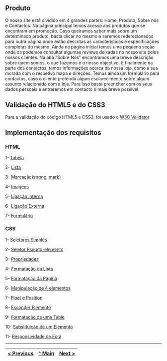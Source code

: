 ## Produto

O nosso site está dividido em 4 grandes partes: Home, Produto, Sobre nós e Contactos.
Na página principal temos acesso aos produtos que se encontram em promoção. Caso queiramos saber mais sobre um determinado produto, basta clicar no mesmo e seremos rederecionados para outra página onde estão descritas as caracteristicas e especificações completas do mesmo. Ainda na página inicial temos uma pequena seção onde os podemos consultar algumas reviews deixadas no nosso site pelos nossos clientes. 
Na aba "Sobre Nós" encontramos uma breve descrição sobre quem somos, o que fazemos e o nosso objectivo.
E finalmente na parte dos contactos, temos informações acerca da nossa loja, como a sua morada com o respetivo mapa e direções. Temos ainda um formulário para contactos, caso o cliente pretenda algum esclarecimento sobre algum assunto relacionado com a loja. Para isso basta preencher com os seus dados pessoais e entraremos em contacto o mais breve possível.

## Validação do HTML5 e do CSS3

Para a validação do código HTML5 e CSS3, foi usado o [W3C Validator](https://validator.w3.org/)
[](docs/imagens/validation.png)

## Implementação dos requisitos

### HTML

1- [Tabela](requisitos/html/Tabelas.png)

2- [Lista](requisitos/html/Listas.png)

3- [Marcação(strong, mark)](requisitos/html/Strong_mark.png)

4- [Imagens](requisitos/html/ImageCaption.png)

5- [Ligação Interna](requisitos/html/LigaçõesInternas.png)

6- [Ligação Externa](requisitos/html/LigaçõesExternas.png)

7- [Formulário](requisitos/html/Formulário.png)

### CSS

1- [Seletores Simples](requisitos/css/Tabelas.png)

2- [Seletor Pseudo-elemento](requisitos/css/Tabelas.png)

3- [Propriedades](requisitos/css/Tabelas.png)

4- [Formatação da Lista](requisitos/css/Tabelas.png)

5- [Formatação da Página](requisitos/css/Tabelas.png)

6- [Manipulação de 4 elementos](requisitos/css/Tabelas.png)

7- [Float e Position](requisitos/css/Tabelas.png)

8- [Esconder Elemento](requisitos/css/Tabelas.png)

9- [Formatação de uma Table](requisitos/css/Tabelas.png)

10- [Substituição de um Elemento](requisitos/css/Tabelas.png)

11- [Responsividade de Ecrã](requisitos/css/Tabelas.png)

---
[< Previous](interface-utilizador.md) | [^ Main](https://github.com/TIWM-TI01/dmj-informatica) | [Next >](produto.md)
:--- | :---: | ---: 
